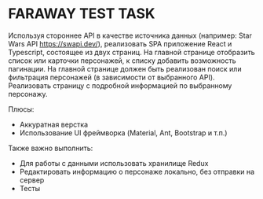 # FARAWAY TEST TASK

Используя стороннее API в качестве источника данных (например: Star Wars API https://swapi.dev/), реализовать SPA приложение React и Typescript, состоящее из двух страниц.
На главной странице отобразить список или карточки персонажей, к списку добавить возможность пагинации.
На главной странице должен быть реализован поиск или фильтрация персонажей (в зависимости от выбранного API).
Реализовать страницу с подробной информацией по выбранному персонажу.

Плюсы:
+ Аккуратная верстка
+ Использование UI фреймворка (Material, Ant, Bootstrap и т.п.)

Также важно выполнить:
+ Для работы с данными использовать хранилище Redux
+ Редактировать информацию о персонаже локально, без отправки на сервер
+ Тесты
